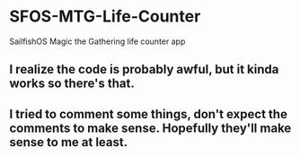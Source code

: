 # SFOS-MTG-Life-Counter
SailfishOS Magic the Gathering life counter app

## I realize the code is probably awful, but it kinda works so there's that. 
## I tried to comment some things, don't expect the comments to make sense. Hopefully they'll make sense to me at least.
